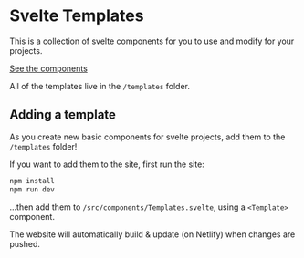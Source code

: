 # Svelte Templates

This is a collection of svelte components for you to use and modify for your projects.

[See the components](https://pudding-svelte-templates.netlify.app/)

All of the templates live in the `/templates` folder.

## Adding a template

As you create new basic components for svelte projects, add them to the `/templates` folder!

If you want to add them to the site, first run the site:

```bash
npm install
npm run dev
```

...then add them to `/src/components/Templates.svelte`, using a `<Template>` component.

The website will automatically build & update (on Netlify) when changes are pushed.
